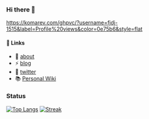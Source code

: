 ### Hi there 👋
https://komarev.com/ghpvc/?username=fjdj-1515&label=Profile%20views&color=0e75b6&style=flat

#### 🔭 Links
- 🌱 [about](https://fjdj.dev/)
- ⚡ [blog](https://fjdj.hatenablog.com/)
- 💬 [twitter](https://twitter.com/fjdj_dev/)
- 📚 [Personal Wiki](https://wiki.fjdj.dev/)

### Status

[![Top Langs](https://github-readme-stats.vercel.app/api/top-langs/?username=fjdj-1515&layout=compact)](https://github.com/anuraghazra/github-readme-stats)
[![Streak](https://github-readme-streak-stats.herokuapp.com/?user=fjdj-1515&)](https://github.com/anuraghazra/github-readme-stats)


<!-- [![fjdj-1515's github stats](https://github-readme-stats.vercel.app/api?username=fjdj-1515)](https://github.com/anuraghazra/github-readme-stats) -->
<!--
**fjdj-1515/fjdj-1515** is a ✨ _special_ ✨ repository because its `README.md` (this file) appears on your GitHub profile.

Here are some ideas to get you started:

- 🔭 I’m currently working on ...
- 🌱 I’m currently learning ...
- 👯 I’m looking to collaborate on ...
- 🤔 I’m looking for help with ...
- 💬 Ask me about ...
- 📫 How to reach me: ...
- 😄 Pronouns: ...
- ⚡ Fun fact: ...
-->

<!--
[![Anurag's GitHub stats](https://github-readme-stats.vercel.app/api?username=fjdj-1515&show_icons=true)](https://github.com/anuraghazra/github-readme-stats)
-->
